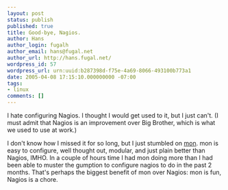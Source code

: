 ```yaml
---
layout: post
status: publish
published: true
title: Good-bye, Nagios.
author: Hans
author_login: fugalh
author_email: hans@fugal.net
author_url: http://hans.fugal.net/
wordpress_id: 57
wordpress_url: urn:uuid:b287398d-f75e-4a69-8066-493100b773a1
date: 2005-04-08 17:15:10.000000000 -07:00
tags:
- linux
comments: []
---
```

<p>I hate configuring Nagios. I thought I would get used to it, but I just can't.
(I must admit that Nagios is an improvement over Big Brother, which is what we
used to use at work.)</p>

<p>I don't know how I missed it for so long, but I just stumbled on
<a href="http://www.kernel.org/software/mon/">mon</a>. mon is easy to configure, well
thought out, modular, and just plain better than Nagios, IMHO. In a couple of
hours time I had mon doing more than I had been able to muster the gumption to
configure nagios to do in the past 2 months. That's perhaps the biggest benefit
of mon over Nagios: mon is fun, Nagios is a chore.</p>
